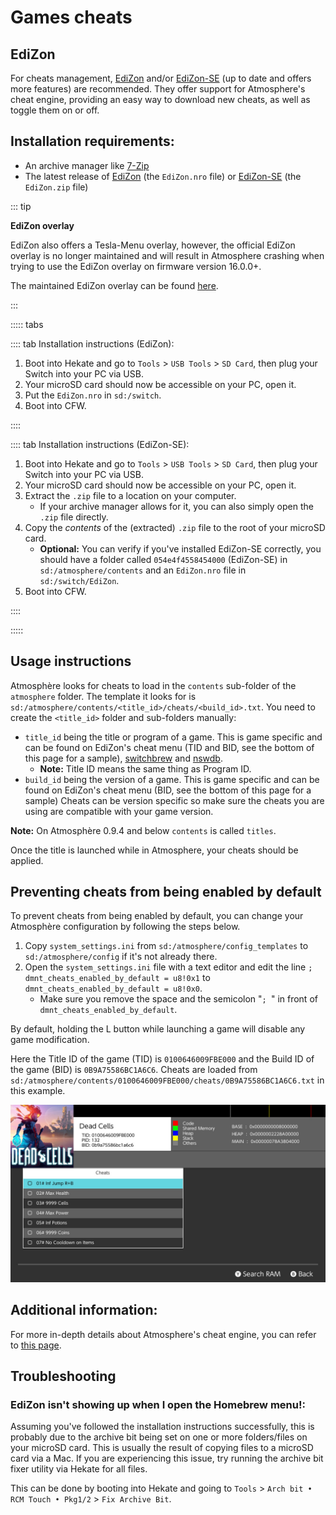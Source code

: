 # Games cheats

## EdiZon

For cheats management, [EdiZon](https://github.com/WerWolv/EdiZon) and/or [EdiZon-SE](https://github.com/tomvita/EdiZon-SE) (up to date and offers more features) are recommended. They offer support for Atmosphere's cheat engine, providing an easy way to download new cheats, as well as toggle them on or off.

## Installation requirements:
- An archive manager like [7-Zip](https://www.7-zip.org/)
- The latest release of [EdiZon](https://github.com/WerWolv/EdiZon/releases) (the `EdiZon.nro` file) or [EdiZon-SE](https://github.com/tomvita/EdiZon-SE/releases) (the `EdiZon.zip` file)

::: tip

**EdiZon overlay**

EdiZon also offers a Tesla-Menu overlay, however, the official EdiZon overlay is no longer maintained and will result in Atmosphere crashing when trying to use the EdiZon overlay on firmware version 16.0.0+.

The maintained EdiZon overlay can be found [here](https://github.com/proferabg/EdiZon-Overlay/releases).

:::

::::: tabs

:::: tab Installation instructions (EdiZon):

1. Boot into Hekate and go to `Tools` > `USB Tools` > `SD Card`, then plug your Switch into your PC via USB.
1. Your microSD card should now be accessible on your PC, open it.
1. Put the `EdiZon.nro` in `sd:/switch`.
1. Boot into CFW.

::::

:::: tab Installation instructions (EdiZon-SE):

1. Boot into Hekate and go to `Tools` > `USB Tools` > `SD Card`, then plug your Switch into your PC via USB.
1. Your microSD card should now be accessible on your PC, open it.
1. Extract the `.zip` file to a location on your computer.
    - If your archive manager allows for it, you can also simply open the `.zip` file directly.
1. Copy the *contents* of the (extracted) `.zip` file to the root of your microSD card.
    - **Optional:** You can verify if you've installed EdiZon-SE correctly, you should have a folder called `054e4f4558454000` (EdiZon-SE) in `sd:/atmosphere/contents` and an `EdiZon.nro` file in `sd:/switch/EdiZon`.
1. Boot into CFW.

::::

:::::

## Usage instructions

Atmosphère looks for cheats to load in the `contents` sub-folder of the `atmosphere` folder. The template it looks for is `sd:/atmosphere/contents/<title_id>/cheats/<build_id>.txt`.
You need to create the `<title_id>` folder and sub-folders manually:

- `title_id` being the title or program of a game. This is game specific and can be found on EdiZon's cheat menu (TID and BID, see the bottom of this page for a sample), [switchbrew](https://switchbrew.org/wiki/Title_list/Games) and [nswdb](https://nswdb.com/).
    - **Note:** Title ID means the same thing as Program ID.
- `build_id` being the version of a game. This is game specific and can be found on EdiZon's cheat menu (BID, see the bottom of this page for a sample) Cheats can be version specific so make sure the cheats you are using are compatible with your game version.

**Note:** On Atmosphère 0.9.4 and below `contents` is called `titles`.

Once the title is launched while in Atmosphere, your cheats should be applied.

## Preventing cheats from being enabled by default

To prevent cheats from being enabled by default, you can change your Atmosphère configuration by following the steps below.

1. Copy `system_settings.ini` from `sd:/atmosphere/config_templates` to `sd:/atmosphere/config` if it's not already there.
1. Open the `system_settings.ini` file with a text editor and edit the line `; dmnt_cheats_enabled_by_default = u8!0x1` to `dmnt_cheats_enabled_by_default = u8!0x0`.
    - Make sure you remove the space and the semicolon "`; `" in front of `dmnt_cheats_enabled_by_default`.

By default, holding the L button while launching a game will disable any game modification.

Here the Title ID of the game (TID) is `0100646009FBE000` and the Build ID of the game (BID) is `0B9A75586BC1A6C6`. Cheats are loaded from `sd:/atmosphere/contents/0100646009FBE000/cheats/0B9A75586BC1A6C6.txt` in this example.

![ExampleGameCheat](../extras/img/game_cheating.jpg)

## Additional information:

For more in-depth details about Atmosphere's cheat engine, you can refer to [this page](https://github.com/Atmosphere-NX/Atmosphere/blob/master/docs/features/cheats.md).

## Troubleshooting

### EdiZon isn't showing up when I open the Homebrew menu!:

Assuming you've followed the installation instructions successfully, this is probably due to the archive bit being set on one or more folders/files on your microSD card. This is usually the result of copying files to a microSD card via a Mac. If you are experiencing this issue, try running the archive bit fixer utility via Hekate for all files.

This can be done by booting into Hekate and going to `Tools` > `Arch bit • RCM Touch • Pkg1/2` > `Fix Archive Bit`.
